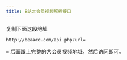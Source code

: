 ```yaml
---
title: B站大会员视频解析接口
---
```


复制下面这段地址

```
http://beaacc.com/api.php?url=
```

`=` 后面跟上完整的大会员视频地址，然后访问即可。

